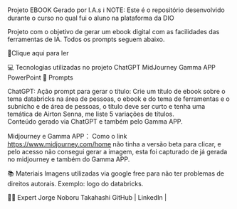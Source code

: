 Projeto EBOOK Gerado por I.A.s
ℹ️ NOTE: Este é o repositório desenvolvido durante o curso no qual fui o aluno na plataforma da DIO

Projeto com o objetivo de gerar um ebook digital com as facilidades das ferramentas de IA. Todos os prompts seguem abaixo.

📕Clique aqui para ler

💻 Tecnologias utilizadas no projeto
ChatGPT
MidJourney 
Gamma APP
PowerPoint
🧠 Prompts

ChatGPT:
Ação	prompt para gerar o título:
Crie um título de ebook sobre o tema databricks na área de pessoas, o ebook e do tema de ferramentas e o subnicho e de área de pessoas, o título deve ser curto e tenha uma temática de Airton Senna, me liste 5 variações de títulos.  
Conteúdo gerado via ChatGPT e também pelo Gamma APP.

Midjourney e Gamma APP：
Como o link https://www.midjourney.com/home não tinha a versão beta para clicar, e pelo acesso não consegui gerar a imagem, esta foi capturado de já gerada no midjourney e também do Gamma APP.

📚 Materiais
Imagens utilizadas via google free para não ter problemas de direitos autorais. Exemplo: logo do databricks.

👨‍💻 Expert
   Jorge Noboru Takahashi
    GitHub |  LinkedIn  |
